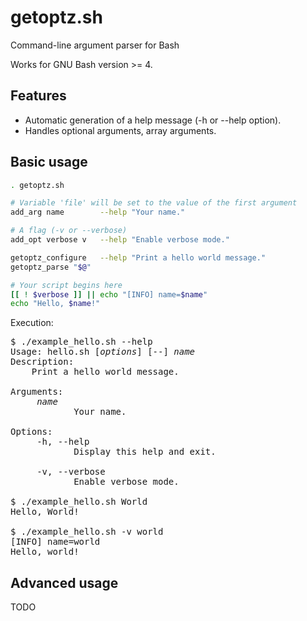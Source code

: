 # getoptz.sh
Command-line argument parser for Bash

Works for GNU Bash version >= 4.

## Features
* Automatic generation of a help message (-h or --help option).
* Handles optional arguments, array arguments.

## Basic usage
```bash
. getoptz.sh

# Variable 'file' will be set to the value of the first argument
add_arg name        --help "Your name."

# A flag (-v or --verbose)
add_opt verbose v   --help "Enable verbose mode."

getoptz_configure   --help "Print a hello world message."
getoptz_parse "$@"

# Your script begins here
[[ ! $verbose ]] || echo "[INFO] name=$name"
echo "Hello, $name!"
```

Execution:
<pre>
$ ./example_hello.sh --help
Usage: hello.sh [<i>options</i>] [--] <i>name</i>
Description:
    Print a hello world message.

Arguments:
     <i>name</i>
            Your name.

Options:
     -h, --help
            Display this help and exit.

     -v, --verbose
            Enable verbose mode.

$ ./example_hello.sh World
Hello, World!

$ ./example_hello.sh -v world
[INFO] name=world
Hello, world!
</pre>

## Advanced usage
TODO
